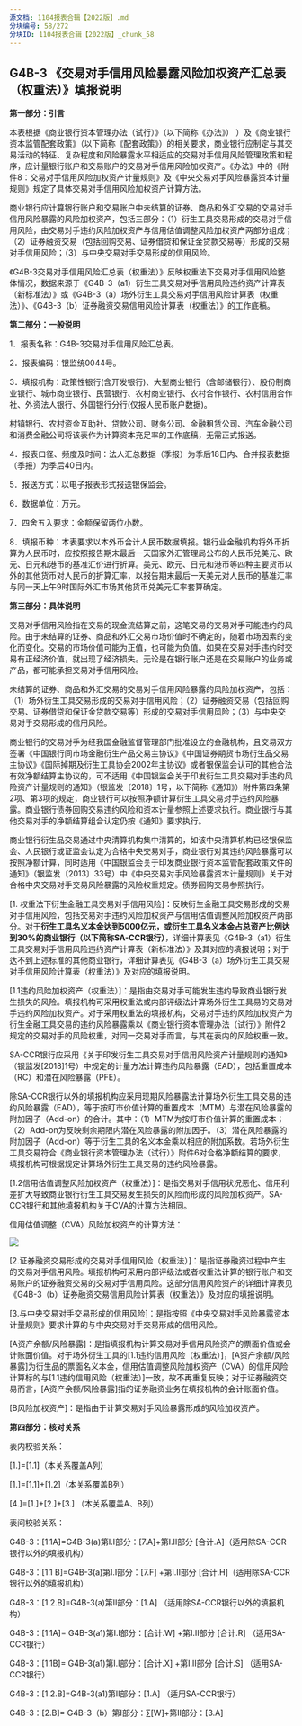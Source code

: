 ```yaml
---
源文档: 1104报表合辑【2022版】.md
分块编号: 58/272
分块ID: 1104报表合辑【2022版】_chunk_58
---
```


## G4B-3 《交易对手信用风险暴露风险加权资产汇总表（权重法）》填报说明

**第一部分：引言**

本表根据《商业银行资本管理办法（试行）》（以下简称《办法》） ）及《商业银行资本监管配套政策》（以下简称《配套政策》）的相关要求，商业银行应制定与其交易活动的特征、复杂程度和风险暴露水平相适应的交易对手信用风险管理政策和程序，应计量银行账户和交易账户的交易对手信用风险加权资产。《办法》中的《附件8：交易对手信用风险加权资产计量规则》及《中央交易对手风险暴露资本计量规则》规定了具体交易对手信用风险加权资产计算方法。

商业银行应计算银行账户和交易账户中未结算的证券、商品和外汇交易的交易对手信用风险暴露的风险加权资产，包括三部分：（1）衍生工具交易形成的交易对手信用风险，由交易对手违约风险加权资产与信用估值调整风险加权资产两部分组成；（2）证券融资交易（包括回购交易、证券借贷和保证金贷款交易等）形成的交易对手信用风险；（3）与中央交易对手交易形成的信用风险。

《G4B-3交易对手信用风险汇总表（权重法）》反映权重法下交易对手信用风险整体情况，数据来源于《G4B-3（a1）衍生工具交易对手信用风险违约资产计算表（新标准法）》或《G4B-3（a）场外衍生工具交易对手信用风险计算表（权重法）》、《G4B-3（b）证券融资交易信用风险计算表（权重法）》的工作底稿。

**第二部分：一般说明**

1．报表名称：G4B-3交易对手信用风险汇总表。

2．报表编码：银监统0044号。

3．填报机构：政策性银行(含开发银行)、大型商业银行（含邮储银行）、股份制商业银行、城市商业银行、民营银行、农村商业银行、农村合作银行、农村信用合作社、外资法人银行、外国银行分行(仅报人民币账户数据)。

村镇银行、农村资金互助社、贷款公司、财务公司、金融租赁公司、汽车金融公司和消费金融公司将该表作为计算资本充足率的工作底稿，无需正式报送。

4．报表口径、频度及时间：法人汇总数据（季报）为季后18日内、合并报表数据（季报）为季后40日内。

5．报送方式：以电子报表形式报送银保监会。

6．数据单位：万元。

7．四舍五入要求：金额保留两位小数。

8．填报币种：本表要求以本外币合计人民币数据填报。银行业金融机构将外币折算为人民币时，应按照报告期末最后一天国家外汇管理局公布的人民币兑美元、欧元、日元和港币的基准汇价进行折算。美元、欧元、日元和港币等四种主要货币以外的其他货币对人民币的折算汇率，以报告期末最后一天美元对人民币的基准汇率与同一天上午9时国际外汇市场其他货币兑美元汇率套算确定。

**第三部分：具体说明**

交易对手信用风险指在交易的现金流结算之前，这笔交易的交易对手可能违约的风险。由于未结算的证券、商品和外汇交易市场价值时不确定的，随着市场因素的变化而变化。交易的市场价值可能为正值，也可能为负值。如果在交易对手违约时交易有正经济价值，就出现了经济损失。无论是在银行账户还是在交易账户的业务或产品，都可能承担交易对手信用风险。

未结算的证券、商品和外汇交易的交易对手信用风险暴露的风险加权资产，包括：（1）场外衍生工具交易形成的交易对手信用风险；（2）证券融资交易（包括回购交易、证券借贷和保证金贷款交易等）形成的交易对手信用风险；（3）与中央交易对手交易形成的信用风险。

商业银行的交易对手为经我国金融监督管理部门批准设立的金融机构，且交易双方签署《中国银行间市场金融衍生产品交易主协议》《中国证券期货市场衍生品交易主协议》《国际掉期及衍生工具协会2002年主协议》或者银保监会认可的其他合法有效净额结算主协议的，可不适用《中国银监会关于印发衍生工具交易对手违约风险资产计量规则的通知》（银监发〔2018〕1号，以下简称《通知》）附件第四条第2项、第3项的规定，商业银行可以按照净额计算衍生工具交易对手违约风险暴露。商业银行债券回购交易违约风险和资本计量参照上述要求执行。商业银行与其他交易对手的净额结算组合认定仍按《通知》要求执行。

商业银行衍生品交易通过中央清算机构集中清算的，如该中央清算机构已经银保监会、人民银行或证监会认定为合格中央交易对手，商业银行对其违约风险暴露可以按照净额计算，同时适用《中国银监会关于印发商业银行资本监管配套政策文件的通知》（银监发〔2013〕33号）中《中央交易对手风险暴露资本计量规则》关于对合格中央交易对手交易风险暴露的风险权重规定。债券回购交易参照执行。

[1. 权重法下衍生金融工具交易对手信用风险]：反映衍生金融工具交易形成的交易对手信用风险，包括交易对手违约风险加权资产与信用估值调整风险加权资产两部分。对于**衍生工具名义本金达到5000亿元，或衍生工具名义本金占总资产比例达到30%的商业银行（以下简称SA-CCR银行）**，详细计算表见《G4B-3（a1）衍生工具交易对手信用风险违约资产计算表（新标准法）》及其对应的填报说明；对于达不到上述标准的其他商业银行，详细计算表见《G4B-3（a）场外衍生工具交易对手信用风险计算表（权重法）》及对应的填报说明。

[1.1违约风险加权资产（权重法）]：是指由交易对手可能发生违约导致商业银行发生损失的风险。填报机构可采用权重法或内部评级法计算场外衍生工具易的交易对手违约风险加权资产。对于采用权重法的填报机构，交易对手违约风险加权资产为衍生金融工具交易的违约风险暴露乘以《商业银行资本管理办法（试行）》附件2规定的交易对手的风险权重，对同一交易对手而言，与其在表内的风险权重一致。

SA-CCR银行应采用《关于印发衍生工具交易对手信用风险资产计量规则的通知》（银监发[2018]1号）中规定的计量方法计算违约风险暴露（EAD），包括重置成本（RC）和潜在风险暴露（PFE）。

除SA-CCR银行以外的填报机构应采用现期风险暴露法计算场外衍生工具交易的违约风险暴露（EAD），等于按盯市价值计算的重置成本（MTM）与潜在风险暴露的附加因子（Add-on）的合计。其中：（1）MTM为按盯市价值计算的重置成本；（2）Add-on为反映剩余期限内潜在风险暴露的附加因子。（3）潜在风险暴露的附加因子（Add-on）等于衍生工具的名义本金乘以相应的附加系数。若场外衍生工具交易符合《商业银行资本管理办法（试行）》附件6对合格净额结算的要求，填报机构可根据规定计算场外衍生工具交易的违约风险暴露。

[1.2信用估值调整风险加权资产（权重法）]：是指交易对手信用状况恶化、信用利差扩大导致商业银行衍生工具交易发生损失的风险而形成的风险加权资产。SA-CCR银行和其他填报机构关于CVA的计算方法相同。

信用估值调整（CVA）风险加权资产的计算方法：

![](data:image/x-wmf;base64...)

[2.证券融资交易形成的交易对手信用风险（权重法）]：是指证券融资过程中产生的交易对手信用风险。填报机构可采用内部评级法或者权重法计算的银行账户和交易账户的证券融资交易的交易对手信用风险。这部分信用风险资产的详细计算表见《G4B-3（b）证券融资交易信用风险计算表（权重法）》及对应的填报说明。

[3.与中央交易对手交易形成的信用风险]：是指按照《中央交易对手风险暴露资本计量规则》要求计算的与中央交易对手交易形成的信用风险。

[A资产余额/风险暴露]：是指填报机构计算交易对手信用风险资产的票面价值或会计账面价值。对于场外衍生工具的[1.1违约信用风险（权重法）]，[A资产余额/风险暴露]为衍生品的票面名义本金，信用估值调整风险加权资产（CVA）的信用风险计算标的与[1.1违约信用风险（权重法）]一致，故不再重复反映；对于证券融资交易而言，[A资产余额/风险暴露]指的证券融资业务在填报机构的会计账面价值。

[B风险加权资产]：是指由于计算交易对手风险暴露形成的风险加权资产。

**第四部分：核对关系**

表内校验关系：

[1.]=[1.1]（本关系覆盖A列）

[1.]=[1.1]+[1.2]（本关系覆盖B列）

[4.]=[1.]+[2.]+[3.] （本关系覆盖A、B列）

表间校验关系：

G4B-3：[1.1A]=G4B-3(a)第I.I部分：[7.A]+第I.II部分 [合计.A]（适用除SA-CCR银行以外的填报机构）

G4B-3：[1.1 B]=G4B-3(a)第I.I部分：[7.F] +第I.II部分 [合计.H]（适用除SA-CCR银行以外的填报机构）

G4B-3：[1.2.B]=G4B-3(a)第II部分：[1.A] （适用除SA-CCR银行以外的填报机构）

G4B-3：[1.1A]= G4B-3(a1)第I.I部分：[合计.W] +第I.II部分 [合计.R] （适用SA-CCR银行）

G4B-3：[1.1B]= G4B-3(a1)第I.I部分：[合计.X] +第I.II部分 [合计.S] （适用SA-CCR银行）

G4B-3：[1.2.B]=G4B-3(a1)第II部分：[1.A] （适用SA-CCR银行）

G4B-3：[2.B]= G4B-3（b）第I部分：∑[W]+第II部分：[3.A]

